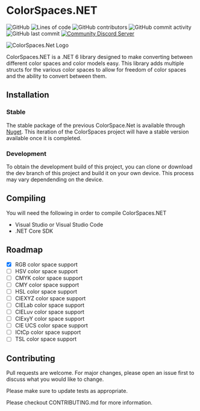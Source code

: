 # ColorSpaces.NET

![GitHub](https://img.shields.io/github/license/whix100/ColorSpaces.NET)
![Lines of code](https://img.shields.io/tokei/lines/github/whix100/ColorSpaces.NET)
![GitHub contributors](https://img.shields.io/github/contributors/whix100/ColorSpaces.NET)
![GitHub commit activity](https://img.shields.io/github/commit-activity/m/whix100/ColorSpaces.NET)
![GitHub last commit](https://img.shields.io/github/last-commit/whix100/ColorSpaces.NET)
[![Community Discord Server](https://discordapp.com/api/guilds/697526380400869386/widget.png?style=shield)](https://whix100.github.io/r/ipcd)

![ColorSpaces.Net Logo](https://github.com/Whix100/ColorSpaces.Net/blob/main/Logo/128px%20Padded.png?raw=true)

ColorSpaces.NET is a .NET 6 library designed to make converting between different color spaces and color models easy. This library adds multiple structs for the various color spaces to allow for freedom of color spaces and the ability to convert between them.

## Installation

### Stable
The stable package of the previous ColorSpace.Net is available through [Nuget](https://www.nuget.org/packages/ColorSpaces.Net/). This iteration of the ColorSpaces project will have a stable version available once it is completed.

### Development
To obtain the development build of this project, you can clone or download the dev branch of this project and build it on your own device. This process may vary dependending on the device.

## Compiling
You will need the following in order to compile ColorSpaces.NET
- Visual Studio or Visual Studio Code
- .NET Core SDK

## Roadmap
- [x] RGB color space support
- [ ] HSV color space support
- [ ] CMYK color space support
- [ ] CMY color space support
- [ ] HSL color space support
- [ ] CIEXYZ color space support
- [ ] CIELab color space support
- [ ] CIELuv color space support
- [ ] CIExyY color space support
- [ ] CIE UCS color space support
- [ ] ICtCp color space support
- [ ] TSL color space support

## Contributing
Pull requests are welcome. For major changes, please open an issue first to discuss what you would like to change.

Please make sure to update tests as appropriate.

Please checkout CONTRIBUTING.md for more information.
